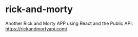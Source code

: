# rick-and-morty

Another Rick and Morty APP using React and the Public API: https://rickandmortyapi.com/
